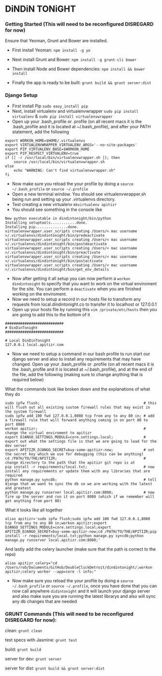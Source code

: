 # DiNDiN TONiGHT

### Getting Started (This will need to be reconfigured DISREGARD for now)
Ensure that Yeoman, Grunt and Bower are installed.

* First install Yeoman:
    `npm install -g yo`

* Next install Grunt and Bower:
    `npm install -g grunt-cli bower`

* Then install Node and Bower dependencies:
    `npm install && bower install`

* Finally the app is ready to be built:
    `grunt build && grunt server:dist`

### Django Setup

* First install Pip `sudo easy_install pip`
* Next, install virtualenv and virtualenvwrapper `sudo pip install virtualenv` &  `sudo pip install virtualenvwrapper`
* Open up your .bash_profile or .profile (on all recent macs it is the .bash_profile and it is located at ~/.bash_profile), and after your PATH statement, add the following

```
export WORKON_HOME=$HOME/.virtualenvs
export VIRTUALENVWRAPPER_VIRTUALENV_ARGS='--no-site-packages'
export PIP_VIRTUALENV_BASE=$WORKON_HOME
export PIP_RESPECT_VIRTUALENV=true
if [[ -r /usr/local/bin/virtualenvwrapper.sh ]]; then
    source /usr/local/bin/virtualenvwrapper.sh
else
    echo "WARNING: Can't find virtualenvwrapper.sh"
fi
```
* Now make sure you reload the your profile by doing a `source ~/.bash_profile` or `source ~/.profile`
* Open a new terminal window. You should see virtualenvwrapper.sh being run and setting up your .virtualenvs directory.
* Test creating a new virtualenv `mkvirtualenv apitizr`
* You should see something in the console like

```
New python executable in dindintonight/bin/python
Installing setuptools............done.
Installing pip...............done.
virtualenvwrapper.user_scripts creating /Users/< mac username >/.virtualenvs/dindintonight/bin/predeactivate
virtualenvwrapper.user_scripts creating /Users/< mac username >/.virtualenvs/dindintonight/bin/postdeactivate
virtualenvwrapper.user_scripts creating /Users/< mac username >/.virtualenvs/dindintonight/bin/preactivate
virtualenvwrapper.user_scripts creating /Users/< mac username >/.virtualenvs/dindintonight/bin/postactivate
virtualenvwrapper.user_scripts creating /Users/< mac username >/.virtualenvs/dindintonight/bin/get_env_details
```
* Now after getting it all setup you can now perform a `workon dindintonight` to specify that you want to work on the virtual enviroment for the site. You can perform a `deactivate` when you are finished working on the enviroment.
* Now we need to setup a record in our hosts file to transform any requests from local.dindintonight.co to transfer it to localhost or 127.0.0.1
* Open up your hosts file by running this `vim /private/etc/hosts` then you are going to add this to the bottom of it

```
###########################
# DinDinTonight
###########################

# Local DinDinTonight
127.0.0.1 local.apitizr.com
```

* Now we need to setup a command in our bash profile to run start our django server and also to install any requirements that may have changed. Open up your .bash_profile or .profile (on all recent macs it is the .bash_profile and it is located at ~/.bash_profile), and at the end of the file, add the following (making sure to change anything that is required below)

What the commands look like broken down and the explanations of what they do

```
sudo ipfw flush;                                                # this will flush out all existing custom firewall rules that may exist in the system firewall
sudo ipfw add 100 fwd 127.0.0.1,8080 tcp from any to any 80 in; # add a firewall rule that will forward anything coming in on port 80 to port 8080
workon apitizr;                                                 # change the virtual enviroment to apitizr
export DJANGO_SETTINGS_MODULE=core.settings.local;              # export out what the settings file is that we are going to load for the dev server
export APITIZR_DJANGO_SECRET=buy-some-apitizr-now;              # set the secret key which we use for debugging (this can be anything)
cd /PATH/TO/THE/APITIZR;                                        # change directory to the path that the apitizr git repo is at
pip install -r requirements/local.txt;                          # now install any requirements or update them with any libraries that are required
python manage.py syncdb;                                        # tell django that we want to sync the db so we are working with the latest and greatest
python manage.py runserver local.apitizr.com:8080;              # now fire up the server and run it on port 8080 (which if we remember will get anything from port 80)
```

What it looks like all together

```
alias apitizr='sudo ipfw flush;sudo ipfw add 100 fwd 127.0.0.1,8080 tcp from any to any 80 in;workon apitizr;export DJANGO_SETTINGS_MODULE=core.settings.local;export APITIZR_DJANGO_SECRET=buy-some-apitizr-now;cd /PATH/TO/THE/APITIZR;pip install -r requirements/local.txt;python manage.py syncdb;python manage.py runserver local.apitizr.com:8080;'
```

And lastly add the celery launcher (make sure that the path is correct to the repo)
```
alias apitizr_celery="cd /Users/rob/Documents/GitHub/DoubleClickDetroit/dindintonight/;workon apitizr;celery worker --app=core -l info;"
```

* Now make sure you reload the your profile by doing a `source ~/.bash_profile` or `source ~/.profile`, once you have done that you can now call anywhere `didintonight` and it will launch your django server and also make sure you are running the latest librarys and also will sync any db changes that are needed

### GRUNT Commands (This will need to be reconfigured DISREGARD for now):
clean:
    `grunt clean`

test specs with Jasmine:
    `grunt test`

build:
    `grunt build`

server for dev:
    `grunt server`

server for dist:
    `grunt build && grunt server:dist`
